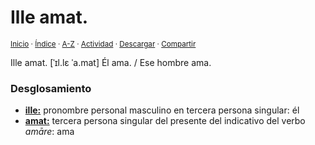 # Ille amat.
<sup>[Inicio](../../../../index.md) · [Índice](../../../../indices/frases-latinas.md) · [A-Z](../../../../indices/alfabetico.md) · [Actividad](../../../../indices/actividad.md) · <a href="../../../../contenido/i/l/l/ille-amat.html" download="jucardus-ille-amat.html">Descargar</a> · [Compartir](https://x.com/intent/tweet?text=%C2%ABIlle%20amat.%C2%BB%20entre%20las%20Frases%20latinas%2C%20con%20an%C3%A1lisis%20morfosint%C3%A1ctico%20y%20traducci%C3%B3n.%0A%E2%86%92%20https%3A%2F%2Fjucardus.github.io%2Fcontenido%2Fi%2Fl%2Fl%2Fille-amat.html%0A%0A%23frss_ltns_jucardus%0A%40jucarus)</sup>

Ille amat. [ˈɪl.lɛ ˈa.mat] Él ama. / Ese hombre ama.

### Desglosamiento

* [**ille:**](../../../../contenido/i/l/l/ille.md) pronombre personal masculino en tercera persona singular: él
* [**amat:**](../../../../contenido/a/m/a/amat.md) tercera persona singular del presente del indicativo del verbo _amāre_: ama
